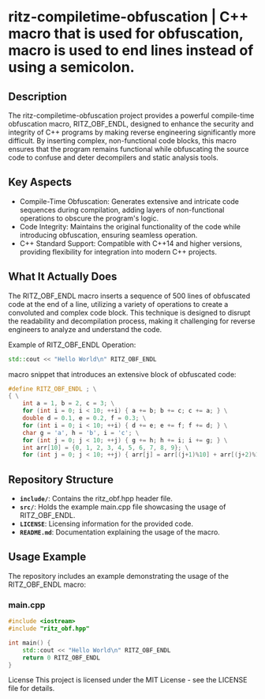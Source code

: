 # ritz-compiletime-obfuscation | C++ macro that is used for obfuscation, macro is used to end lines instead of using a semicolon.

## Description
The ritz-compiletime-obfuscation project provides a powerful compile-time obfuscation macro, RITZ_OBF_ENDL, designed to enhance the security and integrity of C++ programs by making reverse engineering significantly more difficult. By inserting complex, non-functional code blocks, this macro ensures that the program remains functional while obfuscating the source code to confuse and deter decompilers and static analysis tools.

## Key Aspects
- Compile-Time Obfuscation: Generates extensive and intricate code sequences during compilation, adding layers of non-functional operations to obscure the program's logic.
- Code Integrity: Maintains the original functionality of the code while introducing obfuscation, ensuring seamless operation.
- C++ Standard Support: Compatible with C++14 and higher versions, providing flexibility for integration into modern C++ projects.

## What It Actually Does
The RITZ_OBF_ENDL macro inserts a sequence of 500 lines of obfuscated code at the end of a line, utilizing a variety of operations to create a convoluted and complex code block. This technique is designed to disrupt the readability and decompilation process, making it challenging for reverse engineers to analyze and understand the code.

Example of RITZ_OBF_ENDL Operation:
``` cpp
std::cout << "Hello World\n" RITZ_OBF_ENDL
```

macro snippet that introduces an extensive block of obfuscated code:
``` cpp
#define RITZ_OBF_ENDL ; \
{ \
    int a = 1, b = 2, c = 3; \
    for (int i = 0; i < 10; ++i) { a += b; b += c; c += a; } \
    double d = 0.1, e = 0.2, f = 0.3; \
    for (int i = 0; i < 10; ++i) { d += e; e += f; f += d; } \
    char g = 'a', h = 'b', i = 'c'; \
    for (int j = 0; j < 10; ++j) { g += h; h += i; i += g; } \
    int arr[10] = {0, 1, 2, 3, 4, 5, 6, 7, 8, 9}; \
    for (int j = 0; j < 10; ++j) { arr[j] = arr[(j+1)%10] + arr[(j+2)%10]; } \
```

## Repository Structure
- **`include/`**: Contains the ritz_obf.hpp header file.
- **`src/`**: Holds the example main.cpp file showcasing the usage of RITZ_OBF_ENDL.
- **`LICENSE`**: Licensing information for the provided code.
- **`README.md`**: Documentation explaining the usage of the macro.
  
## Usage Example
The repository includes an example demonstrating the usage of the RITZ_OBF_ENDL macro:

### main.cpp
``` cpp
#include <iostream>
#include "ritz_obf.hpp"

int main() {
    std::cout << "Hello World\n" RITZ_OBF_ENDL
    return 0 RITZ_OBF_ENDL
}
```

License
This project is licensed under the MIT License - see the LICENSE file for details.


